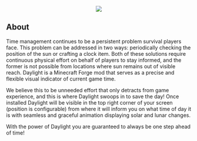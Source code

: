 <p align="center">
    <img src="assets/daylight_banner.gif"
</p>



## About

Time management continues to be a persistent problem survival players face. This problem can be addressed in two ways: periodically checking the position of the sun or crafting a clock item. Both of these solutions require continuous physical effort on behalf of players to stay informed, and the former is not possible from locations where sun remains out of visible reach.
Daylight is a Minecraft Forge mod that serves as a precise and flexible visual indicator of current game time. 

We believe this to be unneeded effort that only detracts from game experience, and this is where Daylight swoops in to save the day! Once installed Daylight will be visible in the top right corner of your screen (position is configurable) from where it will inform you on what time of day it is with seamless and graceful animation displaying solar and lunar changes. 

With the power of Daylight you are guaranteed to always be one step ahead of time!



